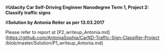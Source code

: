 #**Udacity Car Self-Driving Engineer Nanodegree Term 1, Project 2: Classify traffic signs** 

#**Solution by Antonia Reiter as per 13.03.2017**

Please refer to report at [P2_writeup_Antonia.md](https://github.com/AntoniaSophia/CarND-Traffic-Sign-Classifier-Project
/blob/master/Solution/P1_writeup_Antonia.md) 